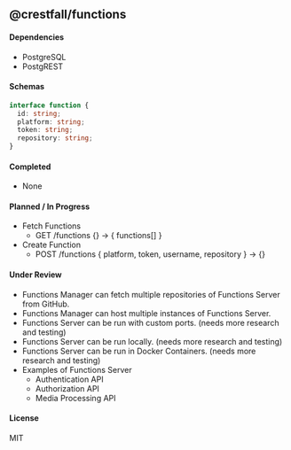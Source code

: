 ## @crestfall/functions

#### Dependencies

- PostgreSQL
- PostgREST

#### Schemas

```ts
interface function {
  id: string;
  platform: string;
  token: string;
  repository: string;
}
```

#### Completed

- None

#### Planned / In Progress

- Fetch Functions
  - GET /functions {} -> { functions[] }
- Create Function
  - POST /functions { platform, token, username, repository } -> {}

#### Under Review

- Functions Manager can fetch multiple repositories of Functions Server from GitHub.
- Functions Manager can host multiple instances of Functions Server.
- Functions Server can be run with custom ports. (needs more research and testing)
- Functions Server can be run locally. (needs more research and testing)
- Functions Server can be run in Docker Containers. (needs more research and testing)
- Examples of Functions Server
  - Authentication API
  - Authorization API
  - Media Processing API

#### License

MIT